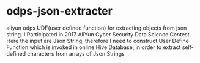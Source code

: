 # odps-json-extracter
aliyun odps UDF(user defined function) for extracting objects from json string. I Participated in 2017 AliYun Cyber Security Data Science Centest. Here the input are Json String, therefore I need to construct User Define Function which is invoked in online Hive Database, in order to extract self-defined characters from arrays of Json Strings
